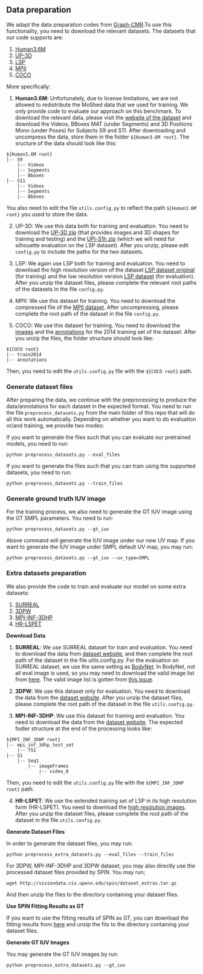 ## Data preparation
We adapt the data preparation codes from [Graph-CMR](https://github.com/nkolot/GraphCMR/tree/master/datasets/preprocess).To use this functionality, you need to download the relevant datasets.
The datasets that our code supports are:
1. [Human3.6M](http://vision.imar.ro/human3.6m/description.php)
2. [UP-3D](http://files.is.tuebingen.mpg.de/classner/up/)
3. [LSP](http://sam.johnson.io/research/lsp.html)
4. [MPII](http://human-pose.mpi-inf.mpg.de)
5. [COCO](http://cocodataset.org/#home)

More specifically:
1. **Human3.6M**: Unfortunately, due to license limitations, we are not allowed to redistribute the MoShed data that we used for training. We only provide code to evaluate our approach on this benchmark. To download the relevant data, please visit the [website of the dataset](http://vision.imar.ro/human3.6m/description.php) and download the Videos, BBoxes MAT (under Segments) and 3D Positions Mono (under Poses) for Subjects S9 and S11. After downloading and uncompress the data, store them in the folder ```${Human3.6M root}```. The sructure of the data should look like this:
```
${Human3.6M root}
|-- S9
    |-- Videos
    |-- Segments
    |-- Bboxes
|-- S11
    |-- Videos
    |-- Segments
    |-- Bboxes
```
You also need to edit the file ```utils.config.py``` to reflect the path ```${Human3.6M root}``` you used to store the data.

2. UP-3D: We use this data both for training and evaluation. You need to download the [UP-3D zip](http://files.is.tuebingen.mpg.de/classner/up/datasets/up-3d.zip) (that provides images and 3D shapes for training and testing) and the [UPi-S1h zip](http://files.is.tuebingen.mpg.de/classner/up/datasets/upi-s1h.zip) (which we will need for silhouette evaluation on the LSP dataset). After you unzip, please edit ```config.py``` to include the paths for the two datasets.

3. LSP: We again use LSP both for training and evaluation. You need to download the high resolution version of the dataset [LSP dataset original](http://sam.johnson.io/research/lsp_dataset_original.zip) (for training) and the low resolution version [LSP dataset](http://sam.johnson.io/research/lsp_dataset.zip) (for evaluation). After you unzip the dataset files, please complete the relevant root paths of the datasets in the file ```config.py```.

4. MPII: We use this dataset for training. You need to download the compressed file of the [MPII dataset](https://datasets.d2.mpi-inf.mpg.de/andriluka14cvpr/mpii_human_pose_v1.tar.gz). After uncompressing, please complete the root path of the dataset in the file ```config.py```.

5. COCO: We use this dataset for training. You need to download the [images](http://images.cocodataset.org/zips/train2014.zip)
 and the [annotations](http://images.cocodataset.org/annotations/annotations_trainval2014.zip) 
 for the 2014 training set of the dataset. After you unzip the files, the folder structure should look like:
```
${COCO root}
|-- train2014
|-- annotations
```
Then, you need to edit the ```utils.config.py``` file with the ```${COCO root}``` path.

### Generate dataset files
After preparing the data, we continue with the preprocessing to produce the data/annotations for each dataset in the expected format. You need to run the file ```preprocess_datasets.py``` from the main folder of this repo that will do all this work automatically. Depending on whether you want to do evaluation or/and training, we provide two modes:

If you want to generate the files such that you can evaluate our pretrained models, you need to run:
```
python preprocess_datasets.py --eval_files
```

If you want to generate the files such that you can train using the supported datasets, you need to run:
```
python preprocess_datasets.py --train_files
```

### Generate ground truth IUV image
For the training process, we also need to generate the GT IUV image using the GT SMPL parameters.
You need to run:
```
python preprocess_datasets.py --gt_iuv
```
Above command will generate the IUV image under our new UV map. 
If you want to generate the IUV image under SMPL default UV map, you may run:
```
python preprocess_datasets.py --gt_iuv --uv_type=SMPL
```
### Extra datasets preparation
We also provide the code to train and evaluate our model on some extra datasets: 
1. [SURREAL](https://www.di.ens.fr/willow/research/surreal/data/)
2. [3DPW](https://virtualhumans.mpi-inf.mpg.de/3DPW/)
3. [MPI-INF-3DHP](http://gvv.mpi-inf.mpg.de/3dhp-dataset/)
4. [HR-LSPET](http://sam.johnson.io/research/lspet.html)

**Download Data**
1. **SURREAL**: We use SURREAL dataset for train and evaluation.
You need to download the data from [dataset website](https://www.di.ens.fr/willow/research/surreal/data/),
and then complete the root path of the dataset in the file utils.config.py. 
For the evaluation on SURREAL dataset, we use the same setting as [BodyNet](https://www.di.ens.fr/willow/research/bodynet/).
In BodyNet, not all eval image is used, so you may need to download the 
valid image list from [here](https://drive.google.com/drive/folders/1xWBVfQa7OZ14VgT9BVO9Lj_kDqRAcQ-e).
The valid image list is gotten from [this issue](https://github.com/gulvarol/bodynet/issues/5).

2. **3DPW**: We use this dataset only for evaluation. You need to download the data from the 
[dataset website](https://virtualhumans.mpi-inf.mpg.de/3DPW/). 
After you unzip the dataset files, please complete the root path of the dataset in the file ```utils.config.py```.

3. **MPI-INF-3DHP**: We use this dataset for training and evaluation.
 You need to download the data from the [dataset website](http://gvv.mpi-inf.mpg.de/3dhp-dataset). 
 The expected fodler structure at the end of the processing looks like:
```
${MPI_INF_3DHP root}
|-- mpi_inf_3dhp_test_set
    |-- TS1
|-- S1
    |-- Seq1
        |-- imageFrames
            |-- video_0
```
Then, you need to edit the ```utils.config.py``` file with the ```${MPI_INF_3DHP root}``` path.

4. **HR-LSPET**: We use the extended training set of LSP in its high resolution form (HR-LSPET).
 You need to download the [high resolution images](http://datasets.d2.mpi-inf.mpg.de/hr-lspet/hr-lspet.zip). 
 After you unzip the dataset files, please complete the root path of the dataset in the file ```utils.config.py```.
 
**Generate Dataset Files**

In order to generate the dataset files, you may run:
```
python preprocess_extra_datasets.py --eval_files --train_files
```
For 3DPW, MPI-INF-3DHP and 3DPW dataset, you may also 
directly use the processed dataset files provided by SPIN. You may run;
```
wget http://visiondata.cis.upenn.edu/spin/dataset_extras.tar.gz
```
And then unzip the files to the directory containing your dataset files.

**Use SPIN Fitting Results as GT**

If you want to use the fitting results of SPIN as GT, you can download 
the fitting results from 
[here](http://visiondata.cis.upenn.edu/spin/spin_fits.tar.gz) and 
unzip the fits to the directory containing your dataset files.


**Generate GT IUV Images**

 You may generate the GT IUV images by run:
```
python preprocess_extra_datasets.py --gt_iuv
```